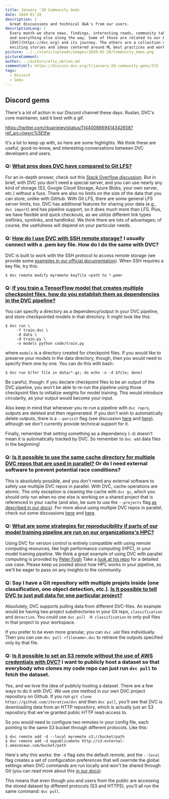 ```yaml
---
title: January '20 Community Gems
date: 2020-01-20
description: |
  Great discussions and technical Q&A's from our users.
descriptionLong: |
  Every month we share news, findings, interesting reads, community takeaways,
  and everything else along the way. Some of those are related to our brainchild
  [DVC](https://dvc.org) and its journey. The others are a collection of
  exciting stories and ideas centered around ML best practices and workflow.
picture: ../../static/uploads/images/2020-01-20/Community_Gems.png
pictureComment:
author: ../authors/elle_obrien.md
commentsUrl: https://discuss.dvc.org/t/january-20-community-gems/315
tags:
  - Discord
  - Gems
---
```


## Discord gems

There's a lot of action in our Discord channel these days. Ruslan, DVC's core
maintainer, said it best with a gif.

https://twitter.com/rkuprieiev/status/1144008869414342658?ref_src=twsrc%5Etfw

It's a lot to keep up with, so here are some highlights. We think these are
useful, good-to-know, and interesting conversations between DVC developers and
users.

### Q: [What pros does DVC have compared to Git LFS?](https://discordapp.com/channels/485586884165107732/563406153334128681/657590900754612284)

For an in-depth answer, check out this
[Stack Overflow discussion](https://stackoverflow.com/questions/58541260/difference-between-git-lfs-and-dvc).
But in brief, with DVC you don't need a special server, and you can use nearly
any kind of storage (S3, Google Cloud Storage, Azure Blobs, your own server,
etc.) without a fuss. There are also no limits on the size of the data that you
can store, unlike with GitHub. With Git LFS, there are some general LFS server
limits, too. DVC has additional features for sharing your data (e.g.,
`dvc import`) and has pipeline support, so it does much more than LFS. Plus, we
have flexible and quick checkouts, as we utilize different link types (reflinks,
symlinks, and hardlinks). We think there are lots of advantages; of course, the
usefulness will depend on your particular needs.

### Q: [How do I use DVC with SSH remote storage?](https://discordapp.com/channels/485586884165107732/563406153334128681/656016145119182849) I usually connect with a .pem key file. How do I do the same with DVC?

DVC is built to work with the SSH protocol to access remote storage (we provide
some
[examples in our official documentation](https://dvc.org/doc/user-guide/external-dependencies#ssh)).
When SSH requires a key file, try this:

```dvc
$ dvc remote modify myremote keyfile <path to *.pem>
```

### Q: [If you train a TensorFlow model that creates multiple checkpoint files, how do you establish them as dependencies in the DVC pipeline?](https://discordapp.com/channels/485586884165107732/563406153334128681/651098762466426891)

You can specify a directory as a dependency/output in your DVC pipeline, and
store checkpointed models in that directory. It might look like this:

```dvc
$ dvc run \
     -f train.dvc \
     -d data \
     -d train.py \
     -o models python code/train.py
```

where `models` is a directory created for checkpoint files. If you would like to
preserve your models in the data directory, though, then you would need to
specify them one by one. You can do this with bash:

```dvc
$ dvc run $(for file in data/*.gz; do echo -n -d $file; done)
```

Be careful, though: if you declare checkpoint files to be an output of the DVC
pipeline, you won’t be able to re-run the pipeline using those checkpoint files
to initialize weights for model training. This would introduce circularity, as
your output would become your input.

Also keep in mind that whenever you re-run a pipeline with `dvc repro`, outputs
are deleted and then regenerated. If you don't wish to automatically delete
outputs, there is a `--persist` flag (see discussion
[here](https://github.com/iterative/dvc/issues/1214) and
[here](https://github.com/iterative/dvc/issues/1884)), although we don't
currently provide technical support for it.

Finally, remember that setting something as a dependency (`-d`) doesn't mean it
is automatically tracked by DVC. So remember to `dvc add` data files in the
beginning!

### Q: [Is it possible to use the same cache directory for multiple DVC repos that are used in parallel?](https://discordapp.com/channels/485586884165107732/485596304961962003/655012135973158942) Or do I need external software to prevent potential race conditions?

This is absolutely possible, and you don't need any external software to safely
use multiple DVC repos in parallel. With DVC, cache operations are atomic. The
only exception is cleaning the cache with `dvc gc`, which you should only run
when no one else is working on a shared project that is referenced in your cache
(and also, be sure to use the `--projects` flag
[as described in our docs](https://dvc.org/doc/command-reference/gc)). For more
about using multiple DVC repos in parallel, check out some discussions
[here](https://discuss.dvc.org/t/setup-dvc-to-work-with-shared-data-on-nas-server/180)
and [here](https://dvc.org/doc/use-cases/shared-development-server).

### Q: [What are some strategies for reproducibility if parts of our model training pipeline are run on our organizations's HPC?](https://discordapp.com/channels/485586884165107732/485596304961962003/652380507832844328)

Using DVC for version control is entirely compatible with using remote computing
resources, like high performance computing (HPC), in your model training
pipeline. We think a great example of using DVC with parallel computing is
provided by [Peter Fogh](http://www.peterfogh.dk/) Take a
[look at his repo](https://github.com/PeterFogh/dvc_dask_use_case) for a
detailed use case. Please keep us posted about how HPC works in your pipeline,
as we'll be eager to pass on any insights to the community.

### Q: Say I have a Git repository with multiple projets inside (one classification, one object detection, etc.). [Is it possible to tell DVC to just pull data for one particular project?](https://discordapp.com/channels/485586884165107732/563406153334128681/646760832616890408)

Absolutely, DVC supports pulling data from different DVC-files. An example would
be having two project subdirectories in your Git repo, `classification` and
`detection`. You could use `dvc pull -R classification` to only pull files in
that project to your workspace.

If you prefer to be even more granular, you can `dvc add` files individually.
Then you can use `dvc pull <filename>.dvc` to retrieve the outputs specified
only by that file.

### Q: [Is it possible to set an S3 remote without the use of AWS credentials with DVC?](https://discordapp.com/channels/485586884165107732/563406153334128681/623234659098296348) I want to publicly host a dataset so that everybody who clones my code repo can just run `dvc pull` to fetch the dataset.

Yes, and we love the idea of publicly hosting a dataset. There are a few ways to
do it with DVC. We use one method in our own DVC project repository on Github.
If you run `git clone https://github.com/iterative/dvc` and then `dvc pull`,
you’ll see that DVC is downloading data from an HTTP repository, which is
actually just an S3 repository that we've granted public HTTP read-access to.

So you would need to configure two remotes in your config file, each pointing to
the same S3 bucket through different protocols. Like this:

```dvc
$ dvc remote add -d --local myremote s3://bucket/path
$ dvc remote add -d mypublicemote http://s3-external-1.amazonaws.com/bucket/path
```

Here's why this works: the `-d` flag sets the default remote, and the `--local`
flag creates a set of configuration preferences that will override the global
settings when DVC commands are run locally and won't be shared through Git (you
can read more about this
[in our docs](https://dvc.org/doc/command-reference/remote/add#remote-add)).

This means that even though you and users from the public are accessing the
stored dataset by different protocols (S3 and HTTPS), you'll all run the same
command: `dvc pull`.
